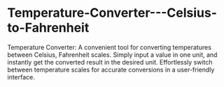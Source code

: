 # Temperature-Converter---Celsius-to-Fahrenheit
Temperature Converter: A convenient tool for converting temperatures between Celsius, Fahrenheit scales. Simply input a value in one unit, and instantly get the converted result in the desired unit. Effortlessly switch between temperature scales for accurate conversions in a user-friendly interface.
